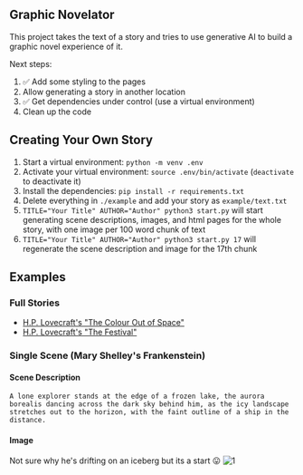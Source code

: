 ## Graphic Novelator

This project takes the text of a story and tries to use generative AI to build a graphic novel
experience of it.

Next steps:
1. ✅ Add some styling to the pages
2. Allow generating a story in another location
3. ✅ Get dependencies under control (use a virtual environment)
4. Clean up the code

## Creating Your Own Story

1. Start a virtual environment: `python -m venv .env`
2. Activate your virtual environment: `source .env/bin/activate` (`deactivate` to deactivate it)
3. Install the dependencies: `pip install -r requirements.txt`
4. Delete everything in `./example` and add your story as `example/text.txt`
5. `TITLE="Your Title" AUTHOR="Author" python3 start.py` will start generating scene descriptions, images, and html pages for the whole story, with one image per 100 word chunk of text
6. `TITLE="Your Title" AUTHOR="Author" python3 start.py 17` will regenerate the scene description and image for the 17th chunk

## Examples

### Full Stories
* [H.P. Lovecraft's "The Colour Out of Space"](https://spacefozzy.github.io/graphic-novelator/example/pages/1.html)
* [H.P. Lovecraft's "The Festival"](https://spacefozzy.github.io/the-festival-illustrated/pages/1.html)

### Single Scene (Mary Shelley's Frankenstein)

#### Scene Description
`A lone explorer stands at the edge of a frozen lake, the aurora borealis dancing across the dark sky behind him, as the icy landscape stretches out to the horizon, with the faint outline of a ship in the distance.`

#### Image
Not sure why he's drifting on an iceberg but its a start 😛
![1](https://github.com/SpaceFozzy/graphic-novelator/assets/10606414/44b10ee9-2382-4188-8897-572d27547d9f)

